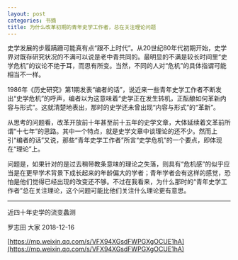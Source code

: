 ```yaml
---
layout: post
categories: 书摘
title: 为什么改革初期的青年史学工作者，总在关注理论问题
---
```


史学发展的步履蹒跚可能真有点“跟不上时代”。从20世纪80年代初期开始，史学界对既存研究状况的不满可以说是老中青共同的。最明显的不满是较长时间里“史学危机”的议论不绝于耳，而思有所变。当然，不同的人对“危机”的具体指谓可能相当不一样。

1986年《历史研究》第1期发表“编者的话”，说近来一些青年史学工作者不断发出“史学危机”的呼声，编者以为这意味着“史学正在发生转机，正酝酿如何革新内容与形式”。这就清楚地表出，那时的史学还未曾出现“内容与形式”的“革新”。

从思考的问题看，改革开放前十年甚至前十五年的史学文章，大体延续着文革前所谓“十七年”的思路。其中一个特点，就是史学文章中谈理论的还不少。然而上引“编者的话”又说，那些“青年史学工作者”所言“史学危机”的一个要点，即体现在“理论”上。

问题是，如果针对的是过去稍带教条意味的理论之失落，则具有“危机感”的似乎应当是在更早学术背景下成长起来的年龄偏大的学者；青年学者会有这样的感觉，恐怕是他们觉得已经出现的改变还不够。不过在我看来，为什么那时的“青年史学工作者”总在关注理论，这个问题可能比他们关注什么理论更有意思。

---

近四十年史学的流变蠡测

罗志田  大家  2018-12-16

[https://mp.weixin.qq.com/s/VFX94XGsdFWPGXgOCUE1hA](https://mp.weixin.qq.com/s/VFX94XGsdFWPGXgOCUE1hA)